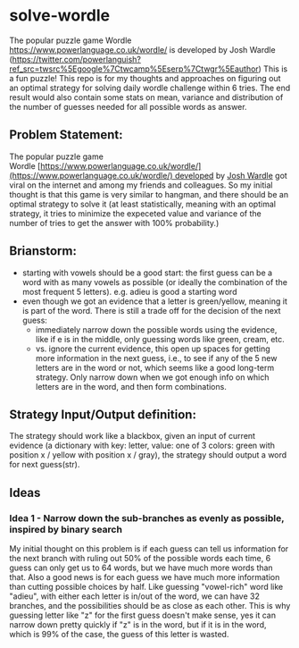 # solve-wordle

The popular puzzle game Wordle https://www.powerlanguage.co.uk/wordle/ is developed by Josh Wardle (https://twitter.com/powerlanguish?ref_src=twsrc%5Egoogle%7Ctwcamp%5Eserp%7Ctwgr%5Eauthor)
This is a fun puzzle!
This repo is for my thoughts and approaches on figuring out an optimal strategy for solving daily wordle challenge within 6 tries.
The end result would also contain some stats on mean, variance and distribution of the number of guesses needed for all possible words as answer.

## Problem Statement:

The popular puzzle game Wordle [https://www.powerlanguage.co.uk/wordle/](https://www.powerlanguage.co.uk/wordle/) developed by [Josh Wardle](https://twitter.com/powerlanguish?ref_src=twsrc%5Egoogle%7Ctwcamp%5Eserp%7Ctwgr%5Eauthor) got viral on the internet and among my friends and colleagues. So my initial thought is that this game is very similar to hangman, and there should be an optimal strategy to solve it (at least statistically, meaning with an optimal strategy, it tries to minimize the expeceted value and variance of the number of tries to get the answer with 100% probability.)

## Brianstorm:

- starting with vowels should be a good start: the first guess can be a word with as many vowels as possible (or ideally the combination of the most frequent 5 letters). e.g. adieu is good a starting word
- even though we got an evidence that a letter is green/yellow, meaning it is part of the word. There is still a trade off for the decision of the next guess:
  - immediately narrow down the possible words using the evidence, like if e is in the middle, only guessing words like green, cream, etc.
  - vs. ignore the current evidence, this open up spaces for getting more information in the next guess, i.e., to see if any of the 5 new letters are in the word or not, which seems like a good long-term strategy. Only narrow down when we got enough info on which letters are in the word, and then form combinations.

## Strategy Input/Output definition:

The strategy should work like a blackbox, given an input of current evidence (a dictionary with key: letter, value: one of 3 colors: green with position x / yellow with position x / gray), the strategy should output a word for next guess(str).

## Ideas

### Idea 1 - Narrow down the sub-branches as evenly as possible, inspired by binary search

My initial thought on this problem is if each guess can tell us information for the next branch with ruling out 50% of the possible words each time, 6 guess can only get us to 64 words, but we have much more words than that. Also a good news is for each guess we have much more information than cutting possible choices by half. Like guessing "vowel-rich" word like "adieu", with either each letter is in/out of the word, we can have 32 branches, and the possibilities should be as close as each other. This is why guessing letter like "z" for the first guess doesn't make sense, yes it can narrow down pretty quickly if "z" is in the word, but if it is in the word, which is 99% of the case, the guess of this letter is wasted.
